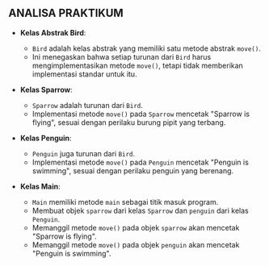 ## ANALISA PRAKTIKUM

- **Kelas Abstrak Bird**:
    - `Bird` adalah kelas abstrak yang memiliki satu metode abstrak `move()`.
    - Ini menegaskan bahwa setiap turunan dari `Bird` harus mengimplementasikan metode `move()`, tetapi tidak memberikan implementasi standar untuk itu.

- **Kelas Sparrow**:
    - `Sparrow` adalah turunan dari `Bird`.
    - Implementasi metode `move()` pada `Sparrow` mencetak "Sparrow is flying", sesuai dengan perilaku burung pipit yang terbang.

- **Kelas Penguin**:
    - `Penguin` juga turunan dari `Bird`.
    - Implementasi metode `move()` pada `Penguin` mencetak "Penguin is swimming", sesuai dengan perilaku penguin yang berenang.

- **Kelas Main**:
    - `Main` memiliki metode `main` sebagai titik masuk program.
    - Membuat objek `sparrow` dari kelas `Sparrow` dan `penguin` dari kelas `Penguin`.
    - Memanggil metode `move()` pada objek `sparrow` akan mencetak "Sparrow is flying".
    - Memanggil metode `move()` pada objek `penguin` akan mencetak "Penguin is swimming".
